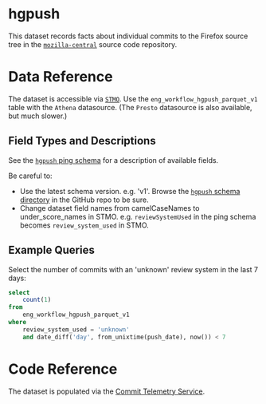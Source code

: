 # hgpush

This dataset records facts about individual commits to the Firefox source tree 
in the [`mozilla-central`](https://hg.mozilla.org/mozilla-central/) source
code repository.

# Data Reference

The dataset is accessible via [`STMO`](https://sql.telemetry.mozilla.org).
Use the `eng_workflow_hgpush_parquet_v1` table with the `Athena` datasource.
(The `Presto` datasource is also available, but much slower.)

## Field Types and Descriptions

See the [`hgpush` ping schema](https://github.com/mozilla-services/mozilla-pipeline-schemas/blob/dev/schemas/eng-workflow/hgpush/hgpush.1.schema.json)
for a description of available fields.

Be careful to:
 * Use the latest schema version.  e.g. 'v1'.  Browse the [`hgpush` schema directory](https://github.com/mozilla-services/mozilla-pipeline-schemas/tree/dev/schemas/eng-workflow/hgpush) in the GitHub repo to be sure.
 * Change dataset field names from camelCaseNames to under_score_names in STMO. e.g. `reviewSystemUsed` in the ping schema becomes `review_system_used` in STMO.

## Example Queries

Select the number of commits with an 'unknown' review system in the last 7 days:

```sql
select
    count(1)
from
    eng_workflow_hgpush_parquet_v1
where
    review_system_used = 'unknown'
    and date_diff('day', from_unixtime(push_date), now()) < 7
```

# Code Reference

The dataset is populated via the [Commit Telemetry Service](https://github.com/mozilla-conduit/commit-telemetry-service).